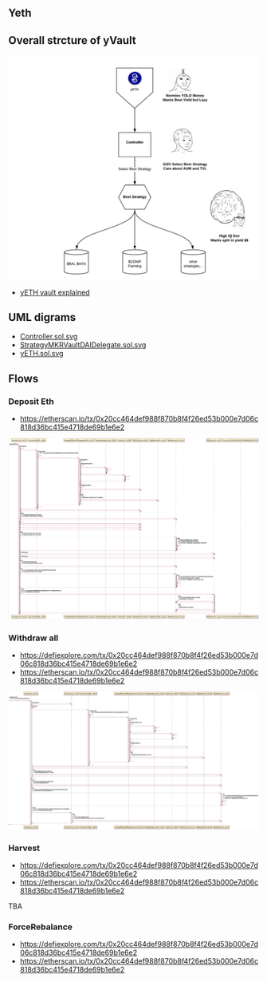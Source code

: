 
## Yeth

## Overall strcture of yVault

![](./highleveldiagram.png)

- [yETH vault explained](https://medium.com/iearn/yeth-vault-explained-c29d6b93a371)

## UML digrams

- [Controller.sol.svg](./Controller.sol.svg)
- [StrategyMKRVaultDAIDelegate.sol.svg](./StrategyMKRVaultDAIDelegate.sol.svg)
- [yETH.sol.svg](yETH.sol.svg)

## Flows

### Deposit Eth

- https://etherscan.io/tx/0x20cc464def988f870b8f4f26ed53b000e7d06c818d36bc415e4718de69b1e6e2

![yETH-despositEth.png](./yETH-despositEth.png)

### Withdraw all

- https://defiexplore.com/tx/0x20cc464def988f870b8f4f26ed53b000e7d06c818d36bc415e4718de69b1e6e2
- https://etherscan.io/tx/0x20cc464def988f870b8f4f26ed53b000e7d06c818d36bc415e4718de69b1e6e2

![yETH-withdraw.jpg](./yETH-withdraw.jpg)

### Harvest

- https://defiexplore.com/tx/0x20cc464def988f870b8f4f26ed53b000e7d06c818d36bc415e4718de69b1e6e2
- https://etherscan.io/tx/0x20cc464def988f870b8f4f26ed53b000e7d06c818d36bc415e4718de69b1e6e2

TBA

### ForceRebalance

- https://defiexplore.com/tx/0x20cc464def988f870b8f4f26ed53b000e7d06c818d36bc415e4718de69b1e6e2
- https://etherscan.io/tx/0x20cc464def988f870b8f4f26ed53b000e7d06c818d36bc415e4718de69b1e6e2
